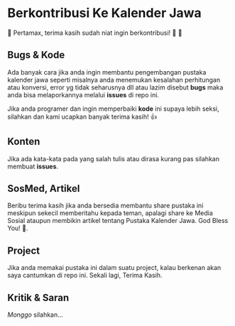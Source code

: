 # Berkontribusi Ke Kalender Jawa
:pray: Pertamax, terima kasih sudah niat ingin berkontribusi! 🎉 :clap:
 
## Bugs & Kode 
Ada banyak cara jika anda ingin membantu pengembangan pustaka kalender jawa seperti misalnya 
anda menemukan kesalahan perhitungan atau konversi, error yg tidak seharusnya dll atau lazim disebut **bugs** maka
anda bisa melaporkannya melalui **issues** di repo ini.

Jika anda programer dan ingin memperbaiki **kode** ini supaya lebih seksi, silahkan dan kami ucapkan banyak terima kasih! :+1:

## Konten
Jika ada kata-kata pada yang salah tulis atau dirasa kurang pas silahkan membuat **issues**. 

## SosMed, Artikel
Beribu terima kasih jika anda bersedia membantu share pustaka ini meskipun sekecil memberitahu kepada teman, apalagi share ke Media Sosial ataupun membikin artikel tentang Pustaka Kalender Jawa. God Bless You! :pray:.

## Project
Jika anda memakai pustaka ini dalam suatu project, kalau berkenan akan saya cantumkan di repo ini. Sekali lagi, Terima Kasih.

## Kritik & Saran
*Monggo* silahkan...

